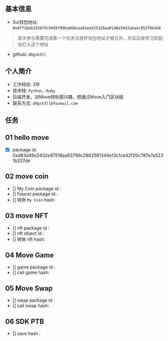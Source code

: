 ## 基本信息
- Sui钱包地址: `0x4ff1be6191b79c9458f09ba86beaa01ee925326aa0146e50d2aba4c852f96ab8`
> 首次参与需要完成第一个任务注册好钱包地址才被合并，并且后续学习奖励会打入这个地址
- github: `d0gsh3ll`

## 个人简介
- 工作经验: 3年
- 技术栈: `Python`、`Ruby`
- 后端开发，对Move特别感兴趣，想通过Move入门区块链
- 联系方式: `d0gsh3ll@foxmail.com`

## 任务

##   01 hello move  
- [x] package id: 0xd83d49e2432e97518aa93799c2862581346e13c1cb42f20c787e7a5231b327de

##   02 move coin
- [] My Coin package id : 
- [] Faucet package id : 
- [] 转账 `My Coin` hash:

##   03 move NFT
- [] nft package id :
- [] nft object id : 
- [] 转账 nft  hash:

##   04 Move Game
- [] game package id :
- [] call game hash:

##   05 Move Swap
- [] swap package id :
- [] call swap hash:

##   06 SDK PTB
- [] save hash :
